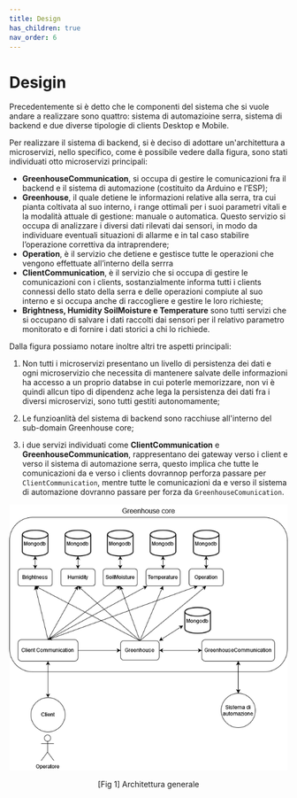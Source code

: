 ```yaml
---
title: Design
has_children: true
nav_order: 6
---
```


# Desigin

Precedentemente si è detto che le componenti del sistema che si vuole andare a realizzare sono quattro: sistema di automazioine serra, sistema di backend e due diverse tipologie di clients Desktop e Mobile.

Per realizzare il sistema di backend, si è deciso di adottare un'architettura a microservizi, nello specifico, come è possibile vedere dalla figura, sono stati individuati otto microservizi principali:

- **GreenhouseCommunication**, si occupa di gestire le comunicazioni fra il backend e il sistema di automazione (costituito da Arduino e l’ESP);
- **Greenhouse**, il quale detiene le informazioni relative alla serra, tra cui pianta coltivata al suo interno, i range ottimali per i suoi parametri vitali e la modalità attuale di gestione: manuale o automatica. Questo servizio si occupa di analizzare i diversi dati rilevati dai sensori, in modo da individuare eventuali situazioni di allarme e in tal caso stabilire l’operazione correttiva
da intraprendere;
- **Operation**, è il servizio che detiene e gestisce tutte le operazioni che vengono effettuate all’interno della serrra
- **ClientCommunication**, è il servizio che si occupa di gestire le comunicazioni con i clients, sostanzialmente informa tutti i clients connessi dello stato della serra e delle operazioni compiute al suo interno e si occupa anche di raccogliere e gestire le loro richieste;
- **Brightness, Humidity SoilMoisture e Temperature** sono tutti servizi che si occupano di salvare i dati raccolti dai sensori per il relativo parametro monitorato e di fornire i dati storici a chi lo richiede.

Dalla figura possiamo notare inoltre altri tre aspetti principali:

1. Non tutti i microservizi presentano un livello di persistenza dei dati e ogni microservizio che necessita di mantenere salvate delle informazioni ha accesso a un proprio databse in cui poterle memorizzare, non vi è quindi allcun tipo di dipendenz ache lega la persistenza dei dati fra i diversi microservizi, sono tutti gestiti autonomamente;

2. Le funzioanlità del sistema di backend sono racchiuse all'interno del sub-domain Greenhouse core;

3. i due servizi individuati come **ClientCommunication** e **GreenhouseCommunication**, rappresentano dei gateway verso i client e verso il sistema di automazione serra, questo implica che tutte le comunicazioni da e verso i clients dovrannop perforza passare per `ClientCommunication`, mentre tutte le comunicazioni da e verso il sistema di automazione dovranno passare per forza da `GreenhouseComunication`. 

<div align="center">
<img src="img/architettura.png" alt="architettura generale", id="fig1">
 <p align="center">[Fig 1] Architettura generale</p>
</div>